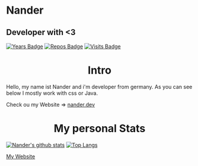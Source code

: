 # Nander
## Developer with <3
[![Years Badge](https://badges.pufler.dev/years/nanderLP)](https://github.com/nanderLP)
[![Repos Badge](https://badges.pufler.dev/repos/nanderLP)](https://github.com/nanderLP?tab=repositories)
[![Visits Badge](https://badges.pufler.dev/visits/nanderLP/nanderLP)](https://github.com/nanderLP?tab=repositories)

<h1 align="center">Intro</h1>
Hello,
my name ist Nander and i'm developer from germany.
As you can see below I mostly work with css or Java.

Check ou my Website => [nander.dev](https://nander.dev)

<h1 align="center">My personal Stats</h1>

[![Nander's github stats](https://github-readme-stats.vercel.app/api?username=nanderLP)](https://github.com/nanderLP)
[![Top Langs](https://github-readme-stats.vercel.app/api/top-langs/?username=nanderLP)](https://github.com/nanderLP)




  
[My Website](https://nander.dev)
